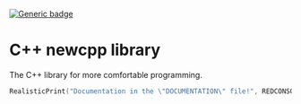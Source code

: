 [![Generic badge](https://img.shields.io/badge/Version-1.0-COLOR.svg)](https://shields.io/)
# C++ newcpp library
The C++ library for more comfortable programming.

```C++
RealisticPrint("Documentation in the \"DOCUMENTATION\" file!", REDCONSOLE, 100);
```

